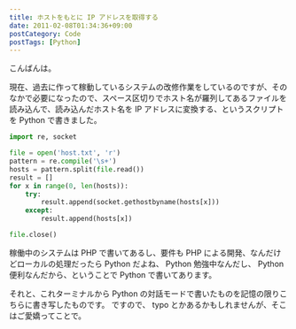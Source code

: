 ```yaml
---
title: ホストをもとに IP アドレスを取得する
date: 2011-02-08T01:34:36+09:00
postCategory: Code
postTags: [Python]
---
```


こんばんは。

現在、過去に作って稼動しているシステムの改修作業をしているのですが、そのなかで必要になったので、スペース区切りでホスト名が羅列してあるファイルを読み込んで、読み込んだホスト名を IP アドレスに変換する、というスクリプトを Python で書きました。

```python
import re, socket

file = open('host.txt', 'r')
pattern = re.compile('\s+')
hosts = pattern.split(file.read())
result = []
for x in range(0, len(hosts)):
    try:
        result.append(socket.gethostbyname(hosts[x]))
    except:
        result.append(hosts[x])

file.close()
```

稼働中のシステムは PHP で書いてあるし、要件も PHP による開発、なんだけどローカルの処理だったら Python だよね、 Python 勉強中なんだし、 Python 便利なんだから、ということで Python で書いてあります。

それと、これターミナルから Python の対話モードで書いたものを記憶の限りこちらに書き写したものです。
ですので、 typo とかあるかもしれませんが、そこはご愛嬌ってことで。
